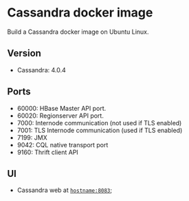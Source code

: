 # Cassandra docker image

Build a Cassandra docker image on Ubuntu Linux.

## Version

- Cassandra: 4.0.4

## Ports

- 60000: HBase Master API port.
- 60020: Regionserver API port.
- 7000: Internode communication (not used if TLS enabled)
- 7001: TLS Internode communication (used if TLS enabled)
- 7199: JMX
- 9042: CQL native transport port
- 9160: Thrift client API

UI
---

+ Cassandra web at [`hostname:8083`](http://192.168.1.116:8083);
